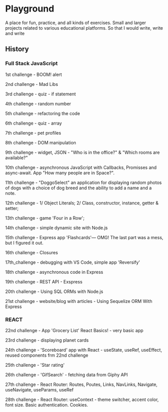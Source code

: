# Playground
A place for fun, practice, and all kinds of exercises.
Small and larger projects related to various educational platforms. So that I would write, write and write

## History

### Full Stack JavaScript

1st challenge - BOOM! alert

2nd challenge - Mad Libs

3rd challenge - quiz - if statement

4th challenge - random number

5th challenge - refactoring the code

6th challenge - quiz - array

7th challenge - pet profiles

8th challenge - DOM manipulation

9th challenge - widget, JSON - "Who is in the office?" & "Which rooms are available?"

10th challenge - asynchronous JavaScript with Callbacks, Promisses and async-await. App "How many people are in Space?".

11th challenge - "DoggoSelect" an application for displaying random photos of dogs with a choice of dog breed and the ability to add a name and a note.

12th challenge -  1/ Object Literals; 2/ Class, constructor, instance, getter & setter;

13th challenge - game 'Four in a Row';

14th challenge - simple dynamic site with Node.js

15th challenge - Express app 'Flashcards'— OMG! The last part was a mess, but I figured it out.

16th challenge - Closures

17th_challenge - debugging with VS Code, simple app 'Reversify'

18th challenge - asynchronous code in Express

19th challenge - REST API - Exspress

20th challenge - Using SQL ORMs with Node.js

21st challenge - website/blog with articles - Using Sequelize ORM With Express

### REACT

22nd challenge -  App 'Grocery List' React Basics! - very basic app

23rd challenge -  displaying planet cards

24th challenge -  'Scoreboard' app with React - useState, useRef, useEffect, reused components frm 22nd challenge

25th challenge - 'Star rating'

26th challenge - 'GifSearch' - fetching data from Giphy API

27th challenge - React Router: Routes, Poutes, Links, NavLinks, Navigate, useNavigate, useParams, useRef

28th challenge - React Router: useContext - theme switcher, accent color, font size. Basic authentication. Cookies.
